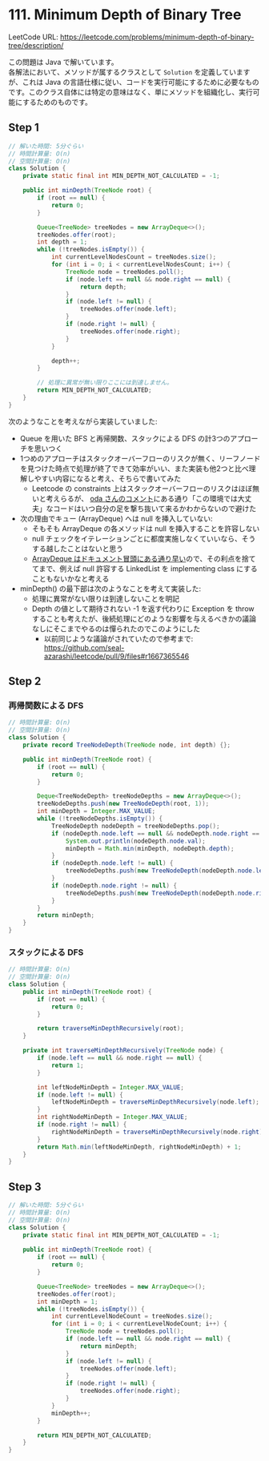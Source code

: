 # 111. Minimum Depth of Binary Tree

LeetCode URL: https://leetcode.com/problems/minimum-depth-of-binary-tree/description/

この問題は Java で解いています。  
各解法において、メソッドが属するクラスとして `Solution` を定義していますが、これは Java の言語仕様に従い、コードを実行可能にするために必要なものです。このクラス自体には特定の意味はなく、単にメソッドを組織化し、実行可能にするためのものです。

## Step 1

```java
// 解いた時間: 5分ぐらい
// 時間計算量: O(n)
// 空間計算量: O(n)
class Solution {
    private static final int MIN_DEPTH_NOT_CALCULATED = -1;

    public int minDepth(TreeNode root) {
        if (root == null) {
            return 0;
        }

        Queue<TreeNode> treeNodes = new ArrayDeque<>();
        treeNodes.offer(root);
        int depth = 1;
        while (!treeNodes.isEmpty()) {
            int currentLevelNodesCount = treeNodes.size();
            for (int i = 0; i < currentLevelNodesCount; i++) {
                TreeNode node = treeNodes.poll();
                if (node.left == null && node.right == null) {
                    return depth;
                }
                if (node.left != null) {
                    treeNodes.offer(node.left);
                }
                if (node.right != null) {
                    treeNodes.offer(node.right);
                }
            }

            depth++;
        }

        // 処理に異常が無い限りここには到達しません。
        return MIN_DEPTH_NOT_CALCULATED;
    }
}
```

次のようなことを考えながら実装していました:

- Queue を用いた BFS と再帰関数、スタックによる DFS の計3つのアプローチを思いつく
- 1つめのアプローチはスタックオーバーフローのリスクが無く、リーフノードを見つけた時点で処理が終了できて効率がいい、また実装も他2つと比べ理解しやすい内容になると考え、そちらで書いてみた
    - Leetcode の constraints 上はスタックオーバーフローのリスクはほぼ無いと考えらるが、 [oda さんのコメント](https://github.com/kazukiii/leetcode/pull/22/files#r1667746480)にある通り「この環境では大丈夫」なコードはいつ自分の足を撃ち抜いて来るかわからないので避けた
- 次の理由でキュー (ArrayDeque) へは null を挿入していない:
    - そもそも ArrayDeque の各メソッドは null を挿入することを許容しない
    - null チェックをイテレーションごとに都度実施しなくていいなら、そうする越したことはないと思う
    - [ArrayDeque はドキュメント冒頭にある通り早い](https://docs.oracle.com/en%2Fjava%2Fjavase%2F22%2Fdocs%2Fapi%2F%2F/java.base/java/util/ArrayDeque.html)ので、その利点を捨ててまで、例えば null 許容する LinkedList を implementing class にすることもないかなと考える
- minDepth() の最下部は次のようなことを考えて実装した:
    - 処理に異常がない限りは到達しないことを明記
    - Depth の値として期待されない -1 を返す代わりに Exception を throw することも考えたが、後続処理にどのような影響を与えるべきかの議論なしにそこまでやるのは憚られたのでこのようにした
        - 以前同じような議論がされていたので参考まで: https://github.com/seal-azarashi/leetcode/pull/9/files#r1667365546

## Step 2

### 再帰関数による DFS

```java
// 時間計算量: O(n)
// 空間計算量: O(n)
class Solution {
    private record TreeNodeDepth(TreeNode node, int depth) {};

    public int minDepth(TreeNode root) {
        if (root == null) {
            return 0;
        }

        Deque<TreeNodeDepth> treeNodeDepths = new ArrayDeque<>();
        treeNodeDepths.push(new TreeNodeDepth(root, 1));
        int minDepth = Integer.MAX_VALUE;
        while (!treeNodeDepths.isEmpty()) {
            TreeNodeDepth nodeDepth = treeNodeDepths.pop();
            if (nodeDepth.node.left == null && nodeDepth.node.right == null) {
                System.out.println(nodeDepth.node.val);
                minDepth = Math.min(minDepth, nodeDepth.depth);
            }
            if (nodeDepth.node.left != null) {
                treeNodeDepths.push(new TreeNodeDepth(nodeDepth.node.left, nodeDepth.depth + 1));
            }
            if (nodeDepth.node.right != null) {
                treeNodeDepths.push(new TreeNodeDepth(nodeDepth.node.right, nodeDepth.depth + 1));
            }
        }
        return minDepth;
    }
}
```

### スタックによる DFS

```java
// 時間計算量: O(n)
// 空間計算量: O(n)
class Solution {
    public int minDepth(TreeNode root) {
        if (root == null) {
            return 0;
        }

        return traverseMinDepthRecursively(root);
    }

    private int traverseMinDepthRecursively(TreeNode node) {
        if (node.left == null && node.right == null) {
            return 1;
        }

        int leftNodeMinDepth = Integer.MAX_VALUE;
        if (node.left != null) {
            leftNodeMinDepth = traverseMinDepthRecursively(node.left);
        }
        int rightNodeMinDepth = Integer.MAX_VALUE;
        if (node.right != null) {
            rightNodeMinDepth = traverseMinDepthRecursively(node.right);
        }
        return Math.min(leftNodeMinDepth, rightNodeMinDepth) + 1;
    }
}
```

## Step 3

```java
// 解いた時間: 5分ぐらい
// 時間計算量: O(n)
// 空間計算量: O(n)
class Solution {
    private static final int MIN_DEPTH_NOT_CALCULATED = -1;
    
    public int minDepth(TreeNode root) {
        if (root == null) {
            return 0;
        }

        Queue<TreeNode> treeNodes = new ArrayDeque<>();
        treeNodes.offer(root);
        int minDepth = 1;
        while (!treeNodes.isEmpty()) {
            int currentLevelNodeCount = treeNodes.size();
            for (int i = 0; i < currentLevelNodeCount; i++) {
                TreeNode node = treeNodes.poll();
                if (node.left == null && node.right == null) {
                    return minDepth;
                }
                if (node.left != null) {
                    treeNodes.offer(node.left);
                }
                if (node.right != null) {
                    treeNodes.offer(node.right);
                }
            }
            minDepth++;
        }

        return MIN_DEPTH_NOT_CALCULATED;
    }
}
```
